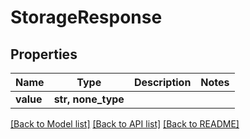 # StorageResponse


## Properties

Name | Type | Description | Notes
------------ | ------------- | ------------- | -------------
**value** | **str, none_type** |  | 

[[Back to Model list]](../README.md#models) [[Back to API list]](../README.md#api-endpoints) [[Back to README]](../README.md)


